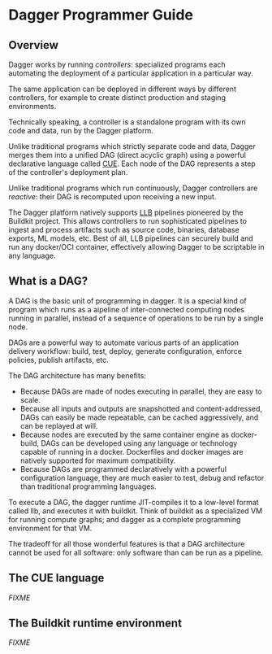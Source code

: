 # Dagger Programmer Guide

## Overview

Dagger works by running *controllers*: specialized programs each automating
the deployment of a particular application in a particular way.

The same application can be deployed in different ways by different controllers, for example to create distinct production and staging environments.

Technically speaking, a controller is a standalone program with its own code and data,
run by the Dagger platform.

Unlike traditional programs which strictly separate code and data,
Dagger merges them into a unified DAG (direct acyclic graph)
using a powerful declarative language called [CUE](https://cuelang.org).
Each node of the DAG represents a step of the controller's deployment plan. 

Unlike traditional programs which run continuously, Dagger controllers are
*reactive*: their DAG is recomputed upon receiving a new input.

The Dagger platform natively supports [LLB](https://github.com/moby/buildkit) pipelines
pioneered by the Buildkit project.
This allows controllers to run sophisticated pipelines to ingest and process
artifacts such as source code, binaries, database exports, ML models, etc.
Best of all, LLB pipelines can securely build and run any docker/OCI container,
effectively allowing Dagger to be scriptable in any language.

## What is a DAG?

A DAG is the basic unit of programming in dagger.
It is a special kind of program which runs as a aipeline of inter-connected computing nodes running in parallel, instead of a sequence of operations to be run by a single node.

DAGs are a powerful way to automate various parts of an application delivery workflow:
build, test, deploy, generate configuration, enforce policies, publish artifacts, etc.

The DAG architecture has many benefits:

  - Because DAGs are made of nodes executing in parallel, they are easy to scale.
  - Because all inputs and outputs are snapshotted and content-addressed, DAGs
  can easily be made repeatable, can be cached aggressively, and can be replayed
  at will.
  - Because nodes are executed by the same container engine as docker-build, DAGs
  can be developed using any language or technology capable of running in a docker.
  Dockerfiles and docker images are natively supported for maximum compatibility.
  - Because DAGs are programmed declaratively with a powerful configuration language,
  they are much easier to test, debug and refactor than traditional programming languages.

To execute a DAG, the dagger runtime JIT-compiles it to a low-level format called llb, and executes it with buildkit. Think of buildkit as a specialized VM for running compute graphs; and dagger as a complete programming environment for that VM.

The tradeoff for all those wonderful features is that a DAG architecture cannot be used for all software: only software than can be run as a pipeline.

## The CUE language

*FIXME*

## The Buildkit runtime environment

*FIXME*
